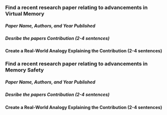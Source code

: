 ### Find a recent research paper relating to advancements in Virtual Memory

##### Paper Name, Authors, and Year Published

##### Desribe the papers Contribution (2-4 sentences)

#### Create a Real-World Analogy Explaining the Contribution (2-4 sentences)


### Find a recent research paper relating to advancements in Memory Safety

##### Paper Name, Authors, and Year Published

##### Desribe the papers Contribution (2-4 sentences)

#### Create a Real-World Analogy Explaining the Contribution (2-4 sentences)


